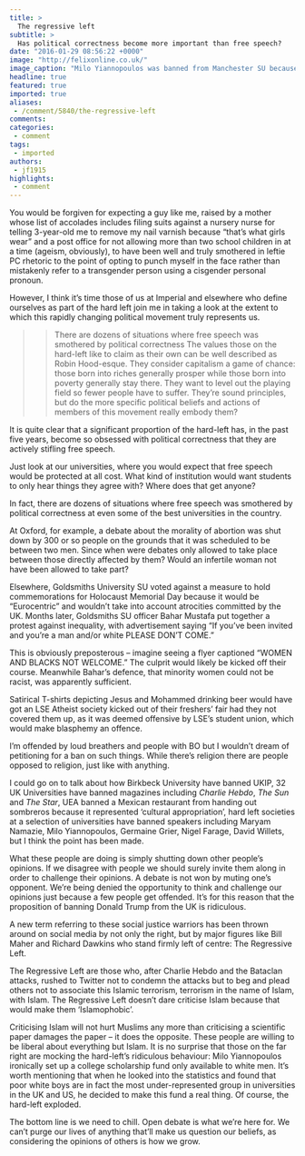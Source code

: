 ```yaml
---
title: >
  The regressive left
subtitle: >
  Has political correctness become more important than free speech?
date: "2016-01-29 08:56:22 +0000"
image: "http://felixonline.co.uk/"
image_caption: "Milo Yiannopoulos was banned from Manchester SU because his views could “incite hatred”."
headline: true
featured: true
imported: true
aliases:
 - /comment/5840/the-regressive-left
comments:
categories:
 - comment
tags:
 - imported
authors:
 - jf1915
highlights:
 - comment
---
```


You would be forgiven for expecting a guy like me, raised by a mother whose list of accolades includes filing suits against a nursery nurse for telling 3-year-old me to remove my nail varnish because “that’s what girls wear” and a post office for not allowing more than two  school children in at a time (ageism, obviously), to have been well and truly smothered in leftie PC rhetoric to the point of opting to punch myself in the face rather than mistakenly refer to a transgender person using a cisgender personal pronoun.

However, I think it’s time those of us at Imperial and elsewhere who define ourselves as part of the hard left join me in taking a look at the extent to which this rapidly changing political movement truly represents us.
> > There are dozens of situations where free speech was smothered by political correctness
The values those on the hard-left like to claim as their own can be well described as Robin Hood-esque. They consider capitalism a game of chance: those born into riches generally prosper while those born into poverty generally stay there. They want to level out the playing field so fewer people have to suffer. They’re sound principles, but do the more specific political beliefs and actions of members of this movement really embody them?

It is quite clear that a significant proportion of the hard-left has, in the past five years, become so obsessed with political correctness that they are actively stifling free speech.

Just look at our universities, where you would expect that free speech would be protected at all cost. What kind of institution would want students to only hear things they agree with? Where does that get anyone?

In fact, there are dozens of situations where free speech was smothered by political correctness at even some of the best universities in the country.

At Oxford, for example, a debate about the morality of abortion was shut down by 300 or so people on the grounds that it was scheduled to be between two men. Since when were debates only allowed to take place between those directly affected by them? Would an infertile woman not have been allowed to take part?

Elsewhere, Goldsmiths University SU voted against a measure to hold commemorations for Holocaust Memorial Day because it would be “Eurocentric” and wouldn’t take into account atrocities committed by the UK. Months later, Goldsmiths SU officer Bahar Mustafa put together a protest against inequality, with advertisement saying “If you’ve been invited and you’re a man and/or white PLEASE DON’T COME.”

This is obviously preposterous – imagine seeing a flyer captioned “WOMEN AND BLACKS NOT WELCOME.” The culprit would likely be kicked off their course. Meanwhile Bahar’s defence, that minority women could not be racist, was apparently sufficient.

Satirical T-shirts depicting Jesus and Mohammed drinking beer would have got an LSE Atheist society kicked out of their freshers’ fair had they not covered them up, as it was deemed offensive by LSE’s student union, which would make blasphemy an offence.

I’m offended by loud breathers and people with BO but I wouldn’t dream of petitioning for a ban on such things. While there’s religion there are people opposed to religion, just like with anything.

I could go on to talk about how Birkbeck University have banned UKIP, 32 UK Universities have banned magazines including _Charlie Hebdo_, _The Sun_ and _The Star_, UEA banned a Mexican restaurant from handing out sombreros because it represented ‘cultural appropriation’, hard left societies at a selection of universities have banned speakers including Maryam Namazie, Milo Yiannopoulos, Germaine Grier, Nigel Farage, David Willets, but I think the point has been made.

What these people are doing is simply shutting down other people’s opinions. If we disagree with people we should surely invite them along in order to challenge their opinions. A debate is not won by muting one’s opponent. We’re being denied the opportunity to think and challenge our opinions just because a few people get offended. It’s for this reason that the proposition of banning Donald Trump from the UK is ridiculous.

A new term referring to these social justice warriors has been thrown around on social media by not only the right, but by major figures like Bill Maher and Richard Dawkins who stand firmly left of centre: The Regressive Left.

The Regressive Left are those who, after Charlie Hebdo and the Bataclan attacks, rushed to Twitter not to condemn the attacks but to beg and plead others not to associate this Islamic terrorism, terrorism in the name of Islam, with Islam. The Regressive Left doesn’t dare criticise Islam because that would make them ‘Islamophobic’.

Criticising Islam will not hurt Muslims any more than criticising a scientific paper damages the paper – it does the opposite. These people are willing to be liberal about everything but Islam. It is no surprise that those on the far right are mocking the hard-left’s ridiculous behaviour: Milo Yiannopoulos ironically set up a college scholarship fund only available to white men. It’s worth mentioning that when he looked into the statistics and found that poor white boys are in fact the most under-represented group in universities in the UK and US, he decided to make this fund a real thing. Of course, the hard-left exploded.

The bottom line is we need to chill. Open debate is what we’re here for. We can’t purge our lives of anything that’ll make us question our beliefs, as considering the opinions of others is how we grow.
